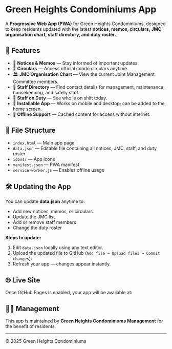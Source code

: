 # Green Heights Condominiums App

A **Progressive Web App (PWA)** for Green Heights Condominiums, designed to keep residents updated with the latest **notices, memos, circulars, JMC organisation chart, staff directory, and duty roster**.

## 🌟 Features
- 📢 **Notices & Memos** — Stay informed of important updates.
- 📰 **Circulars** — Access official condo circulars anytime.
- 🏛 **JMC Organisation Chart** — View the current Joint Management Committee members.
- 👥 **Staff Directory** — Find contact details for management, maintenance, housekeeping, and safety staff.
- 📅 **Staff on Duty** — See who is on shift today.
- 📱 **Installable App** — Works on mobile and desktop; can be added to the home screen.
- 🔄 **Offline Support** — Cached content for access without internet.

## 📂 File Structure
- `index.html` — Main app page
- `data.json` — Editable file containing all notices, JMC, staff, and duty roster
- `icons/` — App icons
- `manifest.json` — PWA manifest
- `service-worker.js` — Enables offline usage

## 🛠 Updating the App
You can update **data.json** anytime to:
- Add new notices, memos, or circulars
- Update the JMC list
- Add or remove staff members
- Change the duty roster

**Steps to update:**
1. Edit `data.json` locally using any text editor.
2. Upload the updated file to GitHub (`Add file → Upload files → Commit changes`).
3. Refresh your app — changes appear instantly.

## 🌐 Live Site
Once GitHub Pages is enabled, your app will be available at:  


## 👩‍💼 Management
This app is maintained by **Green Heights Condominiums Management** for the benefit of residents.

---

© 2025 Green Heights Condominiums
